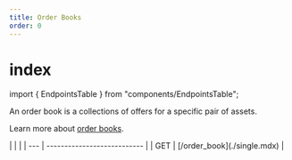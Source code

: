 ```yaml
---
title: Order Books
order: 0
---
```


# index

import { EndpointsTable } from "components/EndpointsTable";

An order book is a collections of offers for a specific pair of assets.

Learn more about [order books](../../../glossary/decentralized-exchange.md).

 \| \| \| \| --- \| --------------------------- \| \| GET \| \[/order\_book\]\(./single.mdx\) \|

